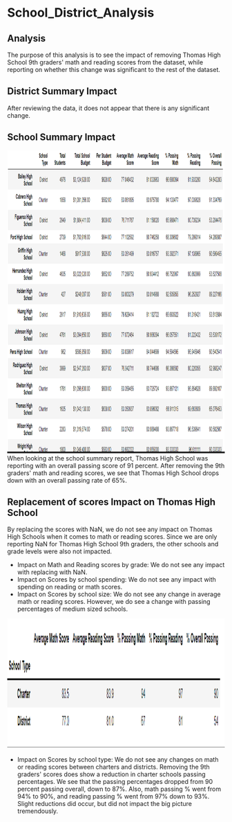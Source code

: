 # School_District_Analysis

## Analysis
The purpose of this analysis is to see the impact of removing Thomas High School 9th graders' math and reading scores from the dataset, while reporting on whether this change was significant to the rest of the dataset. 

## District Summary Impact
After reviewing the data, it does not appear that there is any significant change.

## School Summary Impact
<img src="https://github.com/Ampickett/School_District_Analysis/blob/main/Images/SchoolSummary.png?raw=true" width="700" height='700'>
When looking at the school summary report, Thomas High School was reporting with an overall passing score of 91 percent. After removing the 9th graders' math and reading scores, we see that Thomas High School drops down with an overall passing rate of 65%.

## Replacement of scores Impact on Thomas High School
By replacing the scores with NaN, we do not see any impact on Thomas High Schools when it comes to math or reading scores. Since we are only reporting NaN for Thomas High School 9th graders, the other schools and grade levels were also not impacted.
  * Impact on Math and Reading scores by grade: We do not see any impact with replacing with NaN.
  * Impact on Scores by school spending: We do not see any impact with spending on reading or math scores. 
  * Impact on Scores by school size: We do not see any change in average math or reading scores. However, we do see a change with passing percentages of medium sized schools.
  
<img src="https://github.com/Ampickett/School_District_Analysis/blob/main/Images/SchoolTypes.png?raw=true"  width="700" height='300'> 
  
  * Impact on Scores by school type: We do not see any changes on math or reading scores between charters and districts. Removing the 9th graders' scores does show a reduction in charter schools passing percentages. We see that the passing percentages dropped from 90 percent passing overall, down to 87%. Also, math passing % went from 94% to 90%, and reading passing % went from 97% down to 93%. Slight reductions did occur, but did not impact the big picture tremendously. 
  










